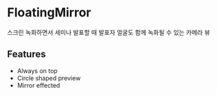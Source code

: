 # FloatingMirror

스크린 녹화하면서 세미나 발표할 때 발표자 얼굴도 함께 녹화될 수 있는 카메라 뷰

## Features

- Always on top
- Circle shaped preview
- Mirror effected
